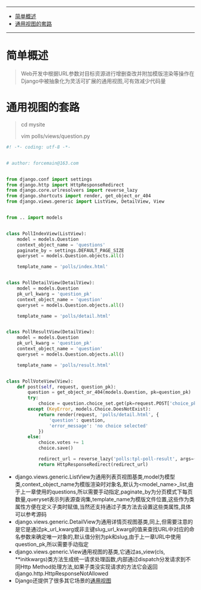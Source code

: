 

----

* [简单概述](#简单概述)
* [通用视图的套路](#通用视图的套路)

----

# 简单概述

> Web开发中根据URL参数对目标资源进行增删查改并附加模版渲染等操作在Django中被抽象化为灵活可扩展的通用视图,可有效减少代码量

# 通用视图的套路

>cd mysite
>
>vim polls/views/question.py

```python
#! -*- coding: utf-8 -*-


# author: forcemain@163.com


from django.conf import settings
from django.http import HttpResponseRedirect
from django.core.urlresolvers import reverse_lazy
from django.shortcuts import render, get_object_or_404
from django.views.generic import ListView, DetailView, View


from .. import models


class PollIndexView(ListView):
    model = models.Question
    context_object_name = 'questions'
    paginate_by = settings.DEFAULT_PAGE_SIZE
    queryset = models.Question.objects.all()

    template_name = 'polls/index.html'


class PollDetailView(DetailView):
    model = models.Question
    pk_url_kwarg = 'question_pk'
    context_object_name = 'question'
    queryset = models.Question.objects.all()

    template_name = 'polls/detail.html'


class PollResultView(DetailView):
    model = models.Question
    pk_url_kwarg = 'question_pk'
    context_object_name = 'question'
    queryset = models.Question.objects.all()

    template_name = 'polls/result.html'


class PollVoteView(View):
    def post(self, request, question_pk):
        question = get_object_or_404(models.Question, pk=question_pk)
        try:
            choice = question.choice_set.get(pk=request.POST['choice_pk'])
        except (KeyError, models.Choice.DoesNotExist):
            return render(request, 'polls/detail.html', {
                'question': question,
                'error_message': 'no choice selected'
            })
        else:
            choice.votes += 1
            choice.save()

            redirect_url = reverse_lazy('polls:tpl-poll-result', args=(question.pk,))
            return HttpResponseRedirect(redirect_url)
```

* django.views.generic.ListView为通用列表页视图基类,model为模型类,context_object_name为模版渲染时对象名,默认为\<model_name\>\_list,由于上一章使用的questions,所以需要手动指定,paginate_by为分页模式下每页数量,queryset表示列表源查询集,template_name为模版文件位置,这些作为类属性方便在定义子类时赋值,当然还支持通过子类方法去设置这些类属性,具体可以参考源码
* django.views.generic.DetailView为通用详情页视图基类,同上,但需要注意的是它是通过pk_url_kwarg或非主键slug_url_kwarg的值来查找URL中对应的命名参数来确定唯一对象的,默认值分别为pk和slug,由于上一章URL中使用question_pk,所以需要手动指定
* django.views.generic.View通用视图的基类,它通过as_view(cls, **initkwargs)类方法生成统一请求处理函数,内部通过dispatch分发请求到不同Http Method处理方法,如果子类没实现请求的方法它会返回django.http.HttpResponseNotAllowed
* Django还提供了很多其它场景的[通用视图](#https://www.yiyibooks.cn/xx/django_182/topics/class-based-views/index.html)

